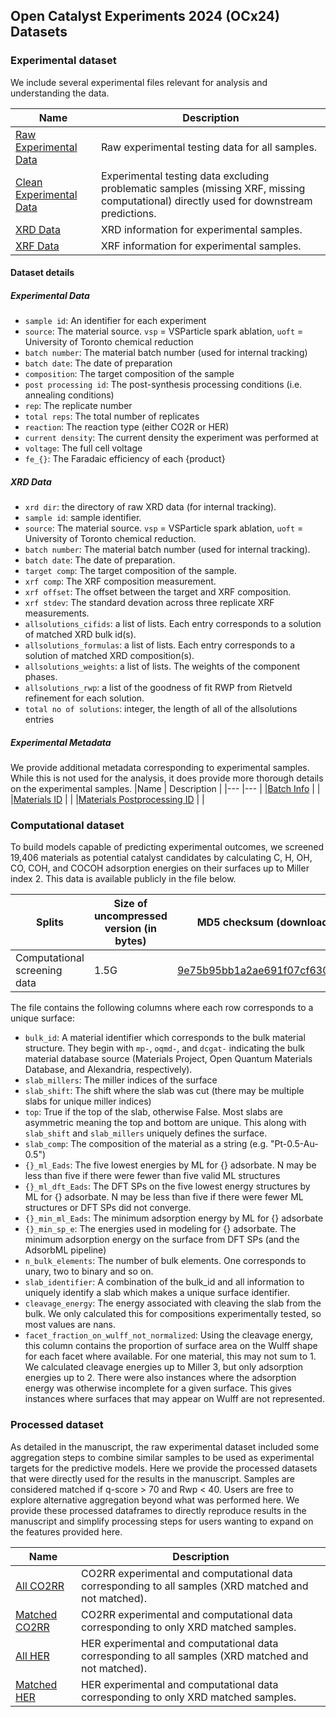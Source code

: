 ## Open Catalyst Experiments 2024 (OCx24) Datasets

### Experimental dataset
We include several experimental files relevant for analysis and understanding the data.

|Name | Description |
|---   |---    |
|[Raw Experimental Data](data/experimental_data/ExpDataDump_241113.csv)   | Raw experimental testing data for all samples. |
|[Clean Experimental Data](data/experimental_data/ExpDataDump_241113_clean.csv) | Experimental testing data excluding problematic samples (missing XRF, missing computational) directly used for downstream predictions. |
|[XRD Data](data/experimental_data/XRDDataDump-241113.csv) | XRD information for experimental samples. |
|[XRF Data](data/experimental_data/XRFDataDump-241113.csv) | XRF information for experimental samples. |

#### Dataset details
##### Experimental Data
- `sample id`: An identifier for each experiment
- `source`: The material source. `vsp` = VSParticle spark ablation, `uoft` = University of Toronto chemical reduction
- `batch number`: The material batch number (used for internal tracking)
- `batch date`: The date of preparation
- `composition`: The target composition of the sample
- `post processing id`: The post-synthesis processing conditions (i.e. annealing conditions)
- `rep`: The replicate number
- `total reps`: The total number of replicates
- `reaction`: The reaction type (either CO2R or HER)
- `current density`: The current density the experiment was performed at
- `voltage`: The full cell voltage
- `fe_{}`: The Faradaic efficiency of each {product}

##### XRD Data
- `xrd dir`: the directory of raw XRD data (for internal tracking).
- `sample id`: sample identifier.
- `source`: The material source. `vsp` = VSParticle spark ablation, `uoft` = University of Toronto chemical reduction.
- `batch number`: The material batch number (used for internal tracking).
- `batch date`: The date of preparation.
- `target comp`: The target composition of the sample.
- `xrf comp`: The XRF composition measurement.
- `xrf offset`: The offset between the target and XRF composition.
- `xrf stdev`: The standard devation across three replicate XRF measurements.
- `allsolutions_cifids`: a list of lists. Each entry corresponds to a solution of matched XRD bulk id(s).
- `allsolutions_formulas`: a list of lists. Each entry corresponds to a solution of matched XRD composition(s).
- `allsolutions_weights`: a list of lists. The weights of the component phases.
- `allsolutions_rwp`: a list of the goodness of fit RWP from Rietveld refinement for each solution.
- `total no of solutions`: integer, the length of all of the allsolutions entries

##### Experimental Metadata
We provide additional metadata corresponding to experimental samples. While this is not used for the analysis, it does provide more thorough details on the experimental samples.
|Name | Description |
|---   |---    |
|[Batch Info](data/experimental_data/supporting_data/batches_info.csv)   |  |
|[Materials ID](data/experimental_data/supporting_data/materials_id-241113.csv) |  |
|[Materials Postprocessing ID](data/experimental_data/supporting_data/materials_postprocessing_id-241113.csv) |  |


### Computational dataset
To build models capable of predicting experimental outcomes, we screened 19,406 materials as potential catalyst candidates by calculating C, H, OH, CO, COH, and COCOH adsorption energies on their surfaces up to Miller index 2. This data is available publicly in the file below.

|Splits |Size of uncompressed version (in bytes)    | MD5 checksum (download link)   |
|---   |---    |---    |
|Computational screening data |1.5G  | [9e75b95bb1a2ae691f07cf630eac3378](https://dl.fbaipublicfiles.com/opencatalystproject/data/ocx24/comp_df_241022.csv)   |

The file contains the following columns where each row corresponds to a unique surface:
- `bulk_id`: A material identifier which corresponds to the bulk material structure. They begin with `mp-`, `oqmd-`, and `dcgat-` indicating the bulk material database source (Materials Project, Open Quantum Materials Database, and Alexandria, respectively).
- `slab_millers`: The miller indices of the surface
- `slab_shift`: The shift where the slab was cut (there may be multiple slabs for unique miller indices)
- `top`: True if the top of the slab, otherwise False. Most slabs are asymmetric meaning the top and bottom are unique. This along with `slab_shift` and `slab_millers` uniquely defines the surface.
- `slab_comp`: The composition of the material as a string (e.g. "Pt-0.5-Au-0.5")
- `{}_ml_Eads`: The five lowest energies by ML for {} adsorbate. N may be less than five if there were fewer than five valid ML structures
- `{}_ml_dft_Eads`: The DFT SPs on the five lowest energy structures by ML for {} adsorbate. N may be less than five if there were fewer ML structures or DFT SPs did not converge.
- `{}_min_ml_Eads`: The minimum adsorption energy by ML for {} adsorbate
- `{}_min_sp_e`: The energies used in modeling for {} adsorbate. The minimum adsorption energy on the surface from DFT SPs (and the AdsorbML pipeline)
- `n_bulk_elements`: The number of bulk elements. One corresponds to unary, two to binary and so on.
- `slab_identifier`:  A combination of the bulk_id and all information to uniquely identify a slab which makes a unique surface identifier.
- `cleavage_energy`: The energy associated with cleaving the slab from the bulk. We only calculated this for compositions experimentally tested, so most values are nans.
- `facet_fraction_on_wulff_not_normalized`: Using the cleavage energy, this column contains the proportion of surface area on the Wulff shape for each facet where available. For one material, this may not sum to 1. We calculated cleavage energies up to Miller 3, but only adsorption energies up to 2. There were also instances where the adsorption energy was otherwise incomplete for a given surface. This gives instances where surfaces that may appear on Wulff are not represented.

### Processed dataset

As detailed in the manuscript, the raw experimental dataset included some aggregation steps to combine similar samples to be used as experimental targets for the predictive models. Here we provide the processed datasets that were directly used for the results in the manuscript.
Samples are considered matched if q-score > 70 and Rwp < 40.
Users are free to explore alternative aggregation beyond what was performed here. We provide these processed dataframes to directly reproduce results in the manuscript and simplify processing steps for users wanting to expand on the features provided here.

|Name | Description |
|---   |---    |
|[All CO2RR](data/processed_data/CO2R_40_70_all.csv)   | CO2RR experimental and computational data corresponding to all samples (XRD matched and not matched). |
|[Matched CO2RR](data/processed_data/CO2R_40_70_matched.csv)   | CO2RR experimental and computational data corresponding to only XRD matched samples. |
|[All HER](data/processed_data/HER_40_70_all.csv)   | HER experimental and computational data corresponding to all samples (XRD matched and not matched). |
|[Matched HER](data/processed_data/HER_40_70_all.csv)   | HER experimental and computational data corresponding to only XRD matched samples. |
